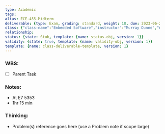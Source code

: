 ```yaml
---
type: Academic
tags: 
alias: ECE-455-Midterm
deliverable: {type: Exam, grading: standard, weight: 18, due: 2023-06-23T09:00, alias: ECE-455-E1, template: {name: deliverable-obj, version: 1}}
class: {"class-name":"Embedded Software","instructor":"Murray Dunne","medium":"In Person","start-date":"2023-05-08","university":"University of Waterloo","class-alias":"ECE-455","template":{"name":"class-uni-obj","version":1}}
relationship: 
status: {state: Stub, template: {name: status-obj, version: 1}}
validity: {state: true, template: {name: validity-obj, version: 1}}
template: {name: class-deliverable-template, version: 1}
---
```


### WBS: 

- [ ] Parent Task

### Notes:

- At E7 5353
- 1hr 15 min

### Thinking:

- Problem(s) reference goes here (use a Problem note if scope large)